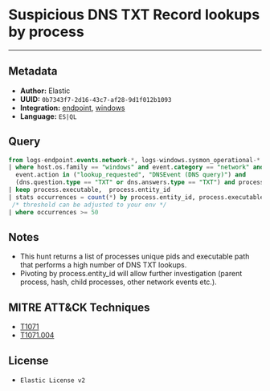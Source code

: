 # Suspicious DNS TXT Record lookups by process

---

## Metadata

- **Author:** Elastic
- **UUID:** `0b7343f7-2d16-43c7-af28-9d1f012b1093`
- **Integration:** [endpoint](https://docs.elastic.co/integrations/endpoint), [windows](https://docs.elastic.co/integrations/windows)
- **Language:** `ES|QL`

## Query

```sql
from logs-endpoint.events.network-*, logs-windows.sysmon_operational-*
| where host.os.family == "windows" and event.category == "network" and 
  event.action in ("lookup_requested", "DNSEvent (DNS query)") and 
  (dns.question.type == "TXT" or dns.answers.type == "TXT") and process.executable != "C:\\Windows\\system32\\svchost.exe"
| keep process.executable,  process.entity_id
| stats occurrences = count(*) by process.entity_id, process.executable
 /* threshold can be adjusted to your env */
| where occurrences >= 50
```

## Notes

- This hunt returns a list of processes unique pids and executable path that performs a high number of DNS TXT lookups.
- Pivoting by process.entity_id will allow further investigation (parent process, hash, child processes, other network events etc.).
## MITRE ATT&CK Techniques

- [T1071](https://attack.mitre.org/techniques/T1071)
- [T1071.004](https://attack.mitre.org/techniques/T1071/004)

## License

- `Elastic License v2`
